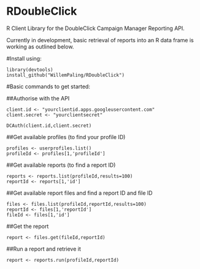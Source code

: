 RDoubleClick
============

R Client Library for the DoubleClick Campaign Manager Reporting API.

Currently in development, basic retrieval of reports into an R data frame is working as outlined below.

#Install using:

```
library(devtools)
install_github("WillemPaling/RDoubleClick")
```

#Basic commands to get started:

##Authorise with the API
```
client.id <- "yourclientid.apps.googleusercontent.com"
client.secret <- "yourclientsecret"

DCAuth(client.id,client.secret)
```

##Get available profiles (to find your profile ID)
```
profiles <- userprofiles.list()
profileId <- profiles[1,'profileId']
```

##Get available reports (to find a report ID)
```
reports <- reports.list(profileId,results=100)
reportId <- reports[1,'id']
```

##Get available report files and find a report ID and file ID
```
files <- files.list(profileId,reportId,results=100)
reportId <- files[1,'reportId']
fileId <- files[1,'id']
```

##Get the report
```
report <- files.get(fileId,reportId)
```

##Run a report and retrieve it
```
report <- reports.run(profileId,reportId)
```
